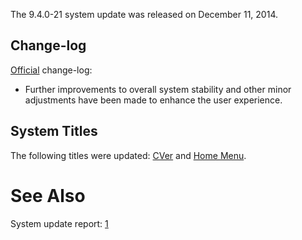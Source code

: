 The 9.4.0-21 system update was released on December 11, 2014.

## Change-log

[Official](http://en-americas-support.nintendo.com/app/answers/detail/a_id/231)
change-log:

- Further improvements to overall system stability and other minor
  adjustments have been made to enhance the user experience.

## System Titles

The following titles were updated: [CVer](CVer "wikilink") and [Home
Menu](Home_Menu "wikilink").

# See Also

System update report:
[1](http://yls8.mtheall.com/ninupdates/reports.php?date=12-11-14_07-05-04&sys=ctr)